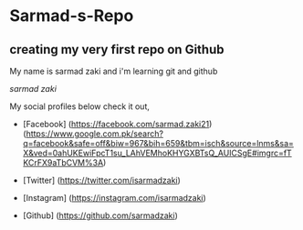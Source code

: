 # Sarmad-s-Repo
## creating my very first repo on Github

My name is sarmad zaki and i'm learning git and github

*sarmad zaki*

My social profiles below check it out,

* [Facebook] (https://facebook.com/sarmad.zaki21) (https://www.google.com.pk/search?q=facebook&safe=off&biw=967&bih=659&tbm=isch&source=lnms&sa=X&ved=0ahUKEwiFpcT1su_LAhVEMhoKHYGXBTsQ_AUICSgE#imgrc=fTKCrFX9aTbCVM%3A)

* [Twitter] (https://twitter.com/isarmadzaki)

* [Instagram] (https://instagram.com/isarmadzaki)

* [Github] (https://github.com/sarmadzaki)

